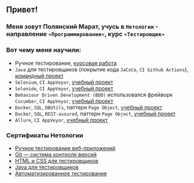 ## Привет!
### Меня зовут Полянский Марат, учусь в `Нетологии` - направление `«Программирование»`, курс `«Тестировщик»` 
### Вот чему меня научили:
- Ручное тестирование, [курсовая работа](https://github.com/MaratGP1967/Manual-testing)
- `Java` для тестировщиков (покрытие кода `JaCoCo`, `CI Github Actions`), [командный проект](https://github.com/MaratGP1967/javaqa-team-diplom)
- `Selenium`, `CI AppVeyor`, [учебный проект](https://github.com/MaratGP1967/CardOrder)
- `Selenide`, `CI AppVeyor`, [учебный проект](https://github.com/MaratGP1967/DeliveryCards)
- `Behaviour Driven Development (BDD)` использовался фрейворк `Cucumber`, `CI AppVeyor`, [учебный проект](https://github.com/MaratGP1967/BDD)
- `Docker`, `SQL`, `DBUtils`, паттерн `Page Object`, [учебный проект](https://github.com/MaratGP1967/DeadlineSoon)
- `Docker`, `SQL`, `REST-assured`, паттерн `Page Object`, [учебный проект](https://github.com/MaratGP1967/DeadlineSoonREST)
- `Allure`, `CI AppVeyor`, [учебный проект](https://github.com/MaratGP1967/DeliveryCardsPatternsAllur)


### Сертификаты Нетологии
- [Ручное тестирование веб-приложений](https://github.com/MaratGP1967/Certificates/blob/main/1_%D0%A0%D1%83%D1%87%D0%BD%D0%BE%D0%B5.pdf)
- [Git — система контроля версий](https://github.com/MaratGP1967/Certificates/blob/main/2_Git.pdf)
- [HTML и CSS для тестировщиков](https://github.com/MaratGP1967/Certificates/blob/main/3_HTML_%D0%B8_CSS.pdf)
- [Java для тестировщиков](https://github.com/MaratGP1967/Certificates/blob/main/4_Java.pdf)
- [Автоматизированное тестирование](https://github.com/MaratGP1967/Certificates/blob/main/5_%D0%90%D0%B2%D1%82%D0%BE.pdf)




<!--
**MaratGP1967/MaratGP1967** is a ✨ _special_ ✨ repository because its `README.md` (this file) appears on your GitHub profile.

Here are some ideas to get you started:

- 🔭 I’m currently working on ...
- 🌱 I’m currently learning ...
- 👯 I’m looking to collaborate on ...
- 🤔 I’m looking for help with ...
- 💬 Ask me about ...
- 📫 How to reach me: ...
- 😄 Pronouns: ...
- ⚡ Fun fact: ...
-->

